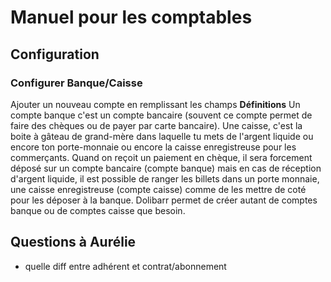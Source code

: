 # Manuel pour les comptables
## Configuration
### Configurer Banque/Caisse
Ajouter un nouveau compte en remplissant les champs
**Définitions**
Un compte banque c'est un compte bancaire (souvent ce compte permet de faire des chèques ou de payer par carte bancaire).
Une caisse, c'est la boite à gâteau de grand-mère dans laquelle tu mets de l'argent liquide ou encore ton porte-monnaie ou encore la caisse enregistreuse pour les commerçants.
Quand on reçoit un paiement en chèque, il sera forcement déposé sur un compte bancaire (compte banque) mais en cas de réception d'argent liquide, il est possible de ranger les billets dans un porte monnaie, une caisse enregistreuse (compte caisse) comme de les mettre de coté pour les déposer à la banque. Dolibarr permet de créer autant de comptes banque ou de comptes caisse que besoin.


## Questions à Aurélie
+ quelle diff entre adhérent et contrat/abonnement

